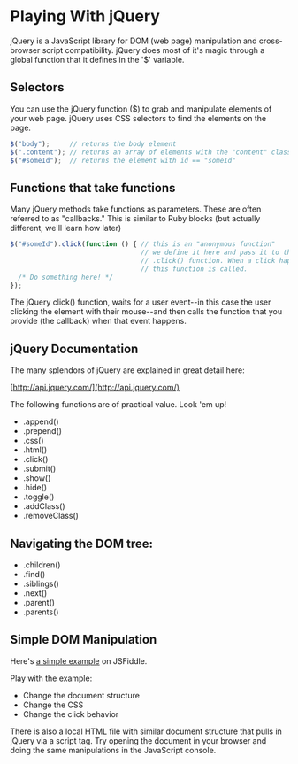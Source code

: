 # Playing With jQuery

jQuery is a JavaScript library for DOM (web page) manipulation and
cross-browser script compatibility. jQuery does most of it's magic
through a global function that it defines in the '$' variable.

## Selectors

You can use the jQuery function ($) to grab and manipulate elements of
your web page. jQuery uses CSS selectors to find the elements on the
page.

```javascript
$("body");     // returns the body element
$(".content"); // returns an array of elements with the "content" class
$("#someId");  // returns the element with id == "someId"
```

## Functions that take functions

Many jQuery methods take functions as parameters. These are often
referred to as "callbacks." This is similar to Ruby blocks (but actually different, we'll learn how later)

```javascript
$("#someId").click(function () { // this is an "anonymous function"
                                 // we define it here and pass it to the
                                 // .click() function. When a click happens,
                                 // this function is called.
  /* Do something here! */
});
```

The jQuery click() function, waits for a user event--in this case the
user clicking the element with their mouse--and then calls the
function that you provide (the callback) when that event happens.

## jQuery Documentation

The many splendors of jQuery are explained in great detail here:

[http://api.jquery.com/](http://api.jquery.com/)

The following functions are of practical value. Look 'em up!

* .append()
* .prepend()
* .css()
* .html()
* .click()
* .submit()
* .show()
* .hide()
* .toggle()
* .addClass()
* .removeClass()

## Navigating the DOM tree:

* .children()
* .find()
* .siblings()
* .next()
* .parent()
* .parents()


## Simple DOM Manipulation

Here's [a simple example](http://jsfiddle.net/wstfe20a/) on JSFiddle.

Play with the example:

* Change the document structure
* Change the CSS
* Change the click behavior

There is also a local HTML file with similar document structure that
pulls in jQuery via a script tag. Try opening the document in your
browser and doing the same manipulations in the JavaScript console.
